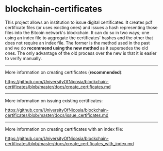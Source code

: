 blockchain-certificates
=======================

This project allows an institution to issue digital certificates. It creates pdf certificate files (or uses existing ones) and issues a hash representing those files into the Bitcoin network's blockchain. It can do so in two ways; one using an index file to aggregate the certificates' hashes and the other that does not require an index file. The former is the method used in the past and we do **recommend using the new method** as it supersedes the old ones. The only advantage of the old process over the new is that it is easier to verify manually.

****

More information on creating certificates  (**recommended**):

<https://github.com/UniversityOfNicosia/blockchain-certificates/blob/master/docs/create_certificates.md>

****

More information on issuing existing certificates:

<https://github.com/UniversityOfNicosia/blockchain-certificates/blob/master/docs/issue_certificates.md>

****

More information on creating certificates with an index file: 

<https://github.com/UniversityOfNicosia/blockchain-certificates/blob/master/docs/create_certificates_with_index.md>



